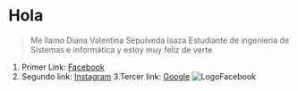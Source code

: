 # Hola  
> Me llamo Diana Valentina Sepulveda Isaza 
>Estudiante de ingenieria de Sistemas e informática
>y estoy muy feliz de verte
1. Primer Link: [Facebook](https://www.facebook.com/)
2. Segundo link: [Instagram](https://www.instagram.com/laklaxe/)
3.Tercer link: [Google](https://www.google.com.mx/)
![LogoFacebook](https://cdn.pixabay.com/photo/2015/05/17/10/51/facebook-770688_960_720.png)